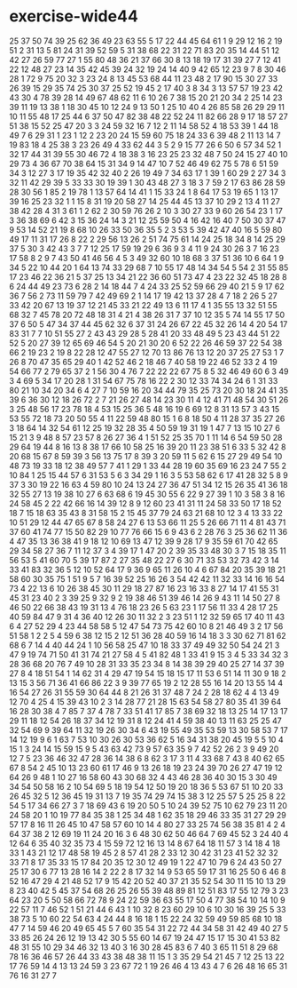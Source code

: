 # exercise-wide44
25
37
50
74
39
25
62
36
49
23
63
55
5
17
22
44
45
64
61
1
9
29
12
16
2
19
51
2
31
13
5
81
24
31
39
52
59
5
31
38
68
22
31
22
71
83
20
35
14
44
51
12
42
27
26
59
77
27
1
55
80
48
36
21
37
66
30
8
13
18
19
17
31
39
27
7
12
41
22
12
48
27
23
14
35
42
45
39
24
32
19
24
14
40
9
42
65
12
23
9
7
8
30
46
28
1
72
9
75
20
32
3
23
24
8
13
45
53
68
44
11
23
48
2
17
90
15
30
27
33
26
39
15
29
35
74
25
30
37
25
52
19
45
2
17
40
3
8
34
3
13
57
57
19
23
42
43
30
4
78
39
28
14
49
67
48
62
11
6
10
26
7
38
15
20
21
20
34
2
25
14
23
39
11
19
13
38
1
18
30
45
10
12
24
9
13
50
1
25
10
40
4
26
85
58
26
29
29
11
10
11
55
48
17
25
44
6
37
50
47
82
38
48
22
52
24
11
82
66
28
9
17
18
57
27
51
38
15
52
25
47
20
3
3
24
59
32
16
7
12
2
11
14
58
52
4
18
53
39
1
44
18
49
7
6
29
31
1
23
1
12
2
23
20
24
15
59
60
75
18
24
33
6
39
48
2
11
13
14
7
19
83
18
4
25
38
3
23
26
49
4
33
62
44
3
5
2
9
15
77
26
6
50
6
57
34
52
1
32
17
44
31
39
55
30
46
72
4
18
38
3
16
23
25
23
32
48
7
50
24
15
27
40
10
29
73
4
36
67
70
38
64
15
31
34
9
14
47
10
7
52
46
49
62
75
5
78
6
51
59
34
3
12
27
3
17
19
35
42
32
40
2
26
19
49
7
34
63
17
1
39
1
60
29
2
27
34
3
32
11
42
29
39
5
33
33
30
19
39
1
30
43
48
27
3
18
3
7
59
2
17
63
86
28
59
28
30
56
1
85
2
19
78
1
13
57
64
14
41
1
15
33
24
1
8
64
17
53
19
65
1
13
17
39
16
25
23
32
1
1
15
8
31
19
20
58
27
14
25
44
45
13
37
10
29
2
13
4
11
27
38
42
28
4
31
3
61
1
2
62
2
30
59
76
26
2
10
3
30
27
33
9
60
26
54
23
1
17
3
36
38
69
6
42
3
15
36
24
14
3
21
12
25
59
50
4
16
42
16
40
7
50
30
37
47
9
53
14
52
21
19
8
68
10
26
33
50
36
35
5
2
3
53
5
39
42
47
40
16
5
59
80
49
17
11
31
17
26
8
22
2
29
56
13
26
2
51
74
75
61
14
24
25
18
34
8
14
25
29
37
5
30
3
42
43
3
7
7
12
25
17
59
19
29
6
36
9
3
4
11
9
24
30
26
3
7
16
23
17
58
8
2
9
7
43
50
41
46
56
4
5
3
49
32
60
10
18
68
3
37
51
36
10
6
64
1
9
34
5
22
10
44
20
1
64
13
74
33
29
68
7
10
55
17
48
14
34
54
5
54
2
31
55
85
17
23
46
22
36
21
5
37
25
13
34
21
22
36
60
51
73
47
4
23
22
32
45
18
28
8
6
24
44
49
23
73
6
28
2
14
18
44
7
4
24
33
25
52
59
66
29
40
21
5
9
17
62
36
7
56
2
73
11
59
79
7
42
49
69
2
1
14
17
19
42
13
37
28
4
7
18
2
26
5
27
33
42
20
67
13
19
37
12
21
45
33
21
22
49
13
6
11
17
4
1
35
55
13
32
51
55
68
32
7
45
78
20
72
48
18
31
4
21
4
38
26
31
7
37
10
12
35
5
74
14
55
17
50
37
6
50
5
47
34
37
44
45
62
32
6
37
31
24
26
67
22
45
32
26
14
4
20
54
17
83
31
7
7
10
51
55
27
2
43
43
29
28
5
28
41
20
33
48
49
5
23
43
44
51
22
52
5
20
27
39
12
65
69
46
54
5
20
21
30
20
6
52
22
26
46
59
37
22
54
38
66
2
19
23
2
19
8
22
28
12
47
55
27
12
70
13
86
76
13
12
20
37
25
27
53
1
7
26
8
70
47
35
65
29
40
1
42
52
46
2
18
46
7
40
58
19
22
46
52
33
2
4
19
54
66
77
2
79
65
37
2
1
56
30
4
76
7
22
22
22
67
75
8
5
32
46
49
60
6
3
49
3
4
69
5
34
17
20
28
1
31
54
67
75
78
16
22
2
30
12
33
74
34
24
6
1
31
33
80
21
10
34
20
34
6
4
27
7
10
59
16
20
34
44
79
35
25
73
20
30
18
24
41
35
39
6
36
30
12
18
26
72
2
7
21
26
27
48
14
23
30
11
4
12
41
71
48
54
30
51
26
3
25
48
56
17
23
78
18
4
53
15
25
36
5
48
16
19
6
69
12
8
31
13
57
3
43
15
53
55
72
18
73
20
50
55
4
11
22
59
48
80
15
1
6
8
18
50
4
11
28
37
35
27
26
3
18
64
14
32
54
61
12
25
19
32
28
35
4
50
59
19
31
19
1
47
7
13
15
10
27
6
15
21
3
9
48
8
57
23
57
8
26
27
36
4
1
51
52
25
35
70
1
11
14
6
54
59
50
28
29
64
19
44
8
16
13
8
38
17
66
10
58
25
16
39
20
11
23
38
51
6
33
5
32
42
8
20
68
15
67
8
59
39
3
56
13
75
17
8
39
3
20
59
11
5
62
6
15
27
29
49
54
10
48
73
19
33
18
12
38
49
57
7
41
1
29
1
33
44
28
19
60
35
69
16
23
24
7
55
2
10
84
1
25
15
44
57
6
31
53
5
6
3
34
29
1
16
3
5
53
58
62
6
17
41
28
32
5
8
9
37
3
30
19
22
16
63
4
59
80
10
24
13
24
27
36
47
51
34
12
15
26
35
41
36
18
32
55
27
13
19
38
10
27
6
63
68
6
19
45
30
55
6
22
9
27
39
1
10
3
58
3
8
16
24
58
45
2
22
42
66
16
14
39
12
8
9
12
60
23
41
31
11
24
58
33
50
17
18
52
18
7
15
18
63
35
43
8
31
58
15
2
15
45
37
79
24
63
21
68
10
12
3
4
13
33
22
10
51
29
12
44
47
65
67
8
58
24
27
6
13
53
66
11
25
5
26
66
71
11
4
81
43
71
37
60
41
74
77
15
50
82
29
10
77
76
66
15
6
9
43
6
2
28
76
3
25
36
62
11
36
4
47
35
13
36
38
41
9
18
12
10
69
13
47
12
39
9
28
17
9
35
59
61
70
42
65
29
34
58
27
36
7
11
12
37
3
4
39
17
1
47
20
2
39
35
33
48
30
3
7
15
18
35
11
56
53
5
41
60
70
5
39
17
87
2
27
35
48
22
27
6
30
71
33
53
32
73
42
3
14
33
41
83
32
36
5
12
10
52
64
17
9
36
9
65
11
26
10
4
6
67
84
20
35
39
18
21
58
60
30
35
75
1
51
9
5
7
16
39
52
25
16
26
3
54
42
42
11
32
33
14
16
16
54
73
4
22
13
6
10
26
38
45
30
11
29
18
27
87
16
23
16
33
8
27
14
17
41
55
31
45
31
23
40
2
3
39
25
9
32
9
2
19
38
46
51
39
46
14
26
9
43
11
14
50
27
8
46
50
22
66
38
43
19
31
13
4
76
18
23
26
5
63
23
1
17
56
11
33
4
28
17
25
40
59
84
47
9
31
4
36
40
12
26
30
11
32
2
3
23
51
1
12
32
59
65
17
40
11
43
6
4
27
52
29
4
23
44
58
58
5
12
47
54
73
75
42
60
10
8
21
46
49
3
2
17
56
51
58
1
2
2
5
4
59
6
38
12
15
2
12
51
36
28
40
59
16
14
18
3
3
30
62
71
81
62
68
6
7
14
4
40
44
24
1
10
56
58
25
47
10
18
33
37
49
49
32
50
54
24
21
3
47
9
19
74
71
50
41
31
74
21
27
58
4
5
41
82
48
1
33
41
9
15
3
4
5
33
34
32
3
28
36
68
20
76
7
49
10
28
31
33
35
23
34
8
14
38
39
29
40
25
27
14
37
39
27
8
4
18
51
54
1
14
62
31
4
29
47
19
54
15
18
15
17
11
53
6
51
14
11
30
9
18
2
13
15
3
56
71
36
41
66
86
22
3
9
39
77
65
19
2
12
28
55
16
14
20
13
55
14
4
16
54
27
26
31
55
59
30
64
44
8
21
26
31
37
48
7
24
2
28
18
62
4
4
13
49
12
70
4
25
4
15
39
43
10
2
3
14
28
77
21
28
15
63
54
58
27
80
35
41
39
64
16
28
30
38
4
7
85
7
37
4
78
7
33
51
41
17
85
7
38
69
32
18
13
25
14
17
13
17
29
11
18
12
54
26
18
37
34
12
19
31
8
12
24
41
4
59
38
40
13
11
63
25
25
47
32
54
69
9
39
64
11
32
19
26
30
34
6
43
19
55
49
35
53
59
13
30
58
53
7
17
14
12
19
9
6
1
63
7
53
10
30
26
30
53
36
62
5
16
34
31
38
20
45
19
5
5
10
4
15
1
3
24
14
15
59
15
9
5
43
63
42
73
9
57
63
35
9
7
42
52
26
2
3
9
49
20
12
7
5
23
36
46
32
47
28
36
14
38
6
8
62
3
17
3
11
4
33
68
7
43
8
40
62
65
67
8
54
2
45
10
13
23
60
61
17
46
9
13
26
18
19
23
24
39
70
26
27
47
19
12
64
26
9
48
1
10
27
16
58
60
43
30
68
32
4
43
46
28
36
40
30
15
3
30
49
34
54
50
58
16
2
10
54
69
5
18
19
54
12
50
19
20
18
36
5
53
67
51
10
20
33
26
45
32
5
12
36
45
19
31
13
7
19
35
74
29
74
15
38
3
12
25
57
5
25
25
8
22
54
5
17
34
66
27
3
7
18
69
43
6
19
20
50
5
10
24
39
52
75
10
62
79
23
11
20
24
58
20
1
10
19
77
84
35
38
1
25
34
48
1
62
35
18
29
46
33
35
31
27
29
29
57
17
8
16
11
26
45
10
47
58
57
60
10
14
4
80
27
33
25
74
56
38
35
81
4
2
4
64
37
38
2
12
69
19
11
24
20
16
3
6
48
30
62
50
46
64
7
69
45
52
3
24
40
4
12
64
6
35
40
32
35
73
4
15
59
72
12
16
13
14
8
67
64
18
11
57
3
14
18
4
18
33
1
43
21
12
17
48
58
19
45
2
8
57
41
28
2
33
12
30
42
31
23
41
52
32
32
33
71
8
17
35
33
15
17
84
20
35
12
30
12
49
19
1
22
47
10
79
6
24
43
50
27
25
17
30
6
77
13
28
16
14
2
22
2
8
17
32
14
9
53
65
59
17
31
16
25
50
6
46
8
52
16
47
29
4
21
48
52
17
9
15
42
20
52
40
37
21
35
52
54
30
11
15
10
13
29
8
23
40
42
5
45
37
54
68
26
25
26
55
39
48
89
81
12
51
83
17
55
12
79
3
23
64
23
20
5
50
58
66
72
78
9
24
22
59
36
63
55
17
50
4
77
38
54
10
14
10
9
22
57
11
7
46
52
1
51
21
44
6
43
1
10
32
8
23
60
29
10
6
10
30
16
39
25
5
33
38
73
5
10
60
22
54
63
4
24
44
8
16
18
1
15
22
24
32
59
49
59
85
68
10
18
47
7
14
59
46
20
49
65
45
5
7
60
35
54
31
22
72
44
34
58
31
42
49
40
27
5
33
85
26
24
26
12
19
13
42
30
5
55
60
14
67
19
24
47
15
17
15
30
41
53
82
48
31
55
10
29
34
46
32
13
40
3
16
30
28
45
83
6
7
40
3
65
11
51
8
29
68
78
16
36
46
57
26
44
33
43
38
48
38
11
15
1
3
35
29
54
21
45
7
12
25
13
22
17
76
59
14
4
13
13
24
59
3
23
67
72
1
19
26
46
4
13
43
4
7
6
26
48
16
65
31
76
16
31
27
7
